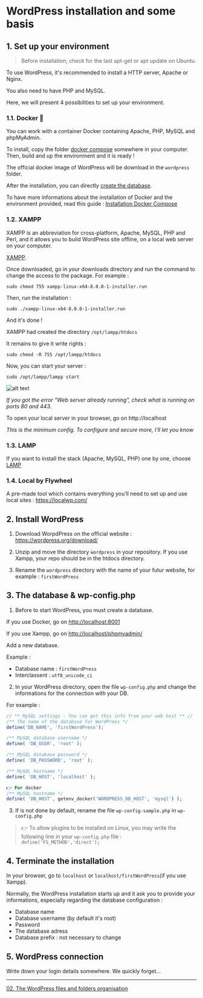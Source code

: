 # WordPress installation and some basis

## 1. Set up your environment

> Before installation, check for the last apt-get or apt update on Ubuntu.

To use WordPress, it's recommended to install a HTTP server, Apache or Nginx.

You also need to have PHP and MySQL. 

Here, we will present 4 possibilities to set up your environment.

### 1.1. Docker 🐋

You can work with a container Docker containing Apache, PHP, MySQL and phpMyAdmin. 

To install, copy the folder [docker compose](../docker-compose/) somewhere in your computer. Then, build and up the environment and it is ready ! 

The official docker image of WordPress will be download in the `wordpress` folder. 

After the installation, you can directly [create the database](https://github.com/becodeorg/LIE-Jepsen-4.27/blob/master/03-the-mountain/04-wordpress/01-training/content/01.InstallationBases.md#3-the-database--wp-configphp).

To have more informations about the installation of Docker and the environment provided, read this guide : [Installation Docker Compose](../docker-compose/)

### 1.2. XAMPP

XAMPP is an abbreviation for cross-platform, Apache, MySQL, PHP and Perl, and it allows you to build WordPress site offline, on a local web server on your computer. 
 
[XAMPP](https://www.apachefriends.org/download.html). 

Once downloaded, go in your downloads directory and run the command to change the access to the package. For example :  


```sudo chmod 755 xampp-linux-x64-8.0.0-1-installer.run```

Then, run the installation : 

```sudo ./xampp-linux-x64-8.0.0-1-installer.run``` 
  
And it's done !  
  
XAMPP had created the directory ```/opt/lampp/htdocs``` 

It remains to give it write rights :


```sudo chmod -R 755 /opt/lampp/htdocs```

Now, you can start your server :

```sudo /opt/lampp/lampp start```

![alt text](../images/optstart.png)

*If you got the error "Web server already running", check what is running on ports 80 and 443.*

To open your local server in your browser, go on http://localhost

*This is the minimum config. To configure and secure more, I'll let you know*

### 1.3. LAMP

If you want to install the stack (Apache, MySQL, PHP) one by one, choose [LAMP](https://www.digitalocean.com/community/tutorials/how-to-install-linux-apache-mysql-php-lamp-stack-on-ubuntu-20-04)

### 1.4. Local by Flywheel

A pre-made tool which contains everything you’ll need to set up and use local sites : https://localwp.com/



## 2. Install WordPress

1. Download WorpdPress on the official website : https://wordpress.org/download/ 

2. Unzip and move the directory `ẁordpress` in your repository. If you use Xampp, your repo should be in the htdocs directory.  

3. Rename the `wordpress` directory with the name of your futur website, for example : `firstWordPress`


## 3. The database & wp-config.php

1. Before to start WordPress, you must create a database. 

If you use Docker, go on [http://localhost:8001](http://localhost:8001)

If you use Xampp, go on [http://localhost/phpmyadmin/](http://localhost/phpmyadmin/)

Add a new database.

Example :  

- Database name : `firstWordPress` 
- Interclassent : `utf8_unicode_ci`

2. In your WordPress directory, open the file `wp-config.php` and change the informations for the connection with your DB. 

For example :

```php
// ** MySQL settings - You can get this info from your web host ** //
/** The name of the database for WordPress */
define('DB_NAME', 'firstWordPress');

/** MySQL database username */
define( 'DB_USER', 'root' );

/** MySQL database password */
define( 'DB_PASSWORD', 'root' );

/** MySQL hostname */
define( 'DB_HOST', 'localhost' );

👉 For docker
/** MySQL hostname */
define( 'DB_HOST', getenv_docker('WORDPRESS_DB_HOST', 'mysql') );

```

3. If is not done by default, rename the file `wp-config-sample.php` in `wp-config.php`

> 👉 To allow plugins to be installed on Linux, you may write the following line in your `wp-config.php` file : `define('FS_METHOD','direct');`


## 4. Terminate the installation

In your browser, go to `localhost` or `localhost/firstWordPress`(if you use Xampp).

Normally, the WordPress installation starts up and it ask you to provide your informations, especially regarding the database configuration :

- Database name 
- Database username (by default it's root)
- Password
- The database adress
- Database prefix : not necessary to change


## 5. WordPress connection

Write down your login details somewhere. We quickly forget...

-----

[02. The WordPress files and folders organisation](02.structurefichiers.md)
